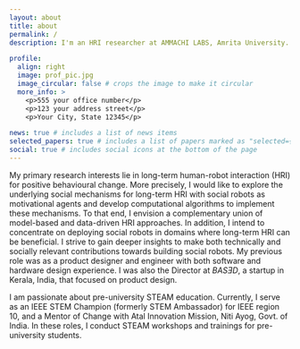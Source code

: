 ```yaml
---
layout: about
title: about
permalink: /
description: I'm an HRI researcher at AMMACHI LABS, Amrita University.

profile:
  align: right
  image: prof_pic.jpg
  image_circular: false # crops the image to make it circular
  more_info: >
    <p>555 your office number</p>
    <p>123 your address street</p>
    <p>Your City, State 12345</p>

news: true # includes a list of news items
selected_papers: true # includes a list of papers marked as "selected={true}"
social: true # includes social icons at the bottom of the page
---
```



My primary research interests lie in long-term human-robot interaction (HRI) for positive behavioural change. More precisely, I would like to explore the underlying social mechanisms for long-term HRI with social robots as motivational agents and develop computational algorithms to implement these mechanisms. To that end, I envision a complementary union of model-based and data-driven HRI approaches. In addition, I intend to concentrate on deploying social robots in domains where long-term HRI can be beneficial. I strive to gain deeper insights to make both technically and socially relevant contributions towards building social robots.
My previous role was as a product designer and engineer with both software and hardware design experience. I was also the Director at _BASƎD_, a startup in Kerala, India, that focused on product design.

I am passionate about pre-university STEAM education. Currently, I serve as an IEEE STEM Champion (formerly STEM Ambassador) for IEEE region 10, and a Mentor of Change with Atal Innovation Mission, Niti Ayog, Govt. of India. In these roles, I conduct STEAM workshops and trainings for pre-university students.
